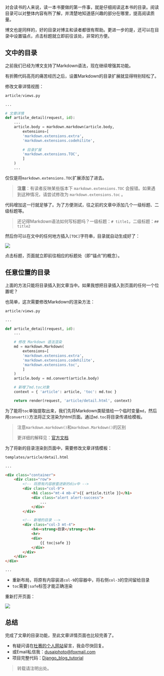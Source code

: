 对会读书的人来说，读一本书要做的第一件事，就是仔细阅读这本书的目录。阅读目录可以对整体内容有所了解，并清楚地知道感兴趣的部分在哪里，提高阅读质量。

博文也是同样的，好的目录对博主和读者都很有帮助。更进一步的是，还可以在目录中设置锚点，点击标题就立即前往该处，非常的方便。

## 文中的目录

之前我们已经为博文支持了Markdown语法，现在继续增强其功能。

有折腾代码高亮的痛苦经历之后，设置Markdown的目录扩展就显得特别轻松了。

修改文章详情视图：

```python
article/views.py

...

# 文章详情
def article_detail(request, id):
    ...
    article.body = markdown.markdown(article.body,
        extensions=[
        'markdown.extensions.extra',
        'markdown.extensions.codehilite',
            
        # 目录扩展
        'markdown.extensions.TOC',
        ]
    )
    ...
```

仅仅是将`markdown.extensions.TOC`扩展添加了进去。

> **注意**：有读者反映某些版本下 `markdown.extensions.TOC` 会报错。如果遇到这种情况，请尝试修改为 `markdown.extensions.toc` 。

代码增加这一行就足够了。为了方便测试，往之前的文章中添加几个一级标题、二级标题等。

> 还记得Markdown语法如何写标题吗？一级标题：`# title1`，二级标题：`## title2`

然后你可以在文中的任何地方插入`[TOC]`字符串，目录就自动生成好了：

![](https://www.dusaiphoto.com/media/image/image_source/20181231/%E5%B1%8F%E5%B9%95%E6%88%AA%E5%9B%BE135.jpg)

点击标题，页面就立即前往相应的标题处（即“锚点”的概念）。

## 任意位置的目录

上面的方法只能将目录插入到文章当中。如果我想把目录插入到页面的任何一个位置呢？

也简单，这次需要修改Markdown的渲染方法：

```python
article/views.py

...

def article_detail(request, id):
    ...

    # 修改 Markdown 语法渲染
    md = markdown.Markdown(
        extensions=[
        'markdown.extensions.extra',
        'markdown.extensions.codehilite',
        'markdown.extensions.toc',
        ]
    )
    article.body = md.convert(article.body)

    # 新增了md.toc对象
    context = { 'article': article, 'toc': md.toc }

    return render(request, 'article/detail.html', context)
```

为了能将`toc`单独提取出来，我们先将Markdown类赋值给一个临时变量`md`，然后用`convert()`方法将正文渲染为html页面。通过`md.toc`将目录传递给模板。

> 注意`markdown.markdown()`和`markdown.Markdown()`的区别
>
> 更详细的解释见：[官方文档](https://python-markdown.github.io/extensions/toc/)

为了将新的目录渲染到页面中，需要修改文章详情模板：

```html
templates/article/detail.html

...

<div class="container">
    <div class="row">
        <!-- 将原有内容嵌套进新的div中 -->
        <div class="col-9">
            <h1 class="mt-4 mb-4">{{ article.title }}</h1>
            <div class="alert alert-success">
                ...
            </div>
        </div>

        <!-- 新增的目录 -->
        <div class="col-3 mt-4">
            <h4><strong>目录</strong></h4>
            <hr>
            <div>
                {{ toc|safe }}
            </div>
        </div>
    </div>
</div>

...
```

- 重新布局，将原有内容装进`col-9`的容器中，将右侧`col-3`的空间留给目录
- `toc`需要`|safe`标签才能正确渲染

重新打开页面：

![](https://www.dusaiphoto.com/media/image/image_source/20181231/%E5%B1%8F%E5%B9%95%E6%88%AA%E5%9B%BE136.jpg)

## 总结

完成了文章的目录功能，至此文章详情页面也比较完善了。

- 有疑问请在[杜赛的个人网站](http://www.dusaiphoto.com)留言，我会尽快回复。
- 或Email私信我：dusaiphoto@foxmail.com
- 项目完整代码：[Django_blog_tutorial](https://github.com/stacklens/django_blog_tutorial)

> 转载请注明出处。